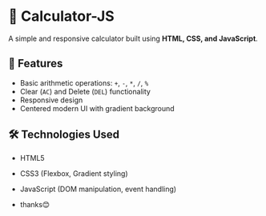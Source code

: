 # 🧮 Calculator-JS

A simple and responsive calculator built using **HTML, CSS, and JavaScript**.

## 🚀 Features
- Basic arithmetic operations: `+`, `-`, `*`, `/`, `%`
- Clear (`AC`) and Delete (`DEL`) functionality
- Responsive design
- Centered modern UI with gradient background

## 🛠️ Technologies Used
- HTML5
- CSS3 (Flexbox, Gradient styling)
- JavaScript (DOM manipulation, event handling)

- thanks😊

